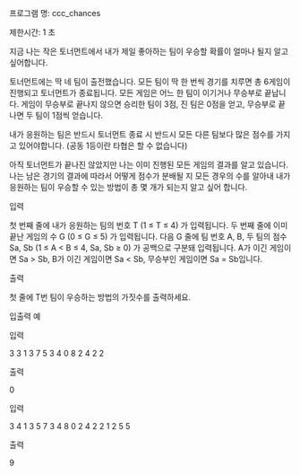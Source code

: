 
프로그램 명: ccc_chances

제한시간: 1 초

지금 나는 작은 토너먼트에서 내가 제일 좋아하는 팀이 우승할 확률이 얼마나 될지 알고 싶어합니다.


토너먼트에는 딱 네 팀이 출전했습니다. 모든 팀이 딱 한 번씩 경기를 치루면 총 6게임이 진행되고 토너먼트가 종료됩니다. 모든 게임은 어느 한 팀이 이기거나 무승부로 끝납니다. 게임이 무승부로 끝나지 않으면 승리한 팀이 3점, 진 팀은 0점을 얻고, 무승부로 끝나면 두 팀이 1점씩 얻습니다.

내가 응원하는 팀은 반드시 토너먼트 종료 시 반드시 모든 다른 팀보다 많은 점수를 가지고 있어야합니다. (공동 1등이란 타협은 할 수 없습니다)

아직 토너먼트가 끝나진 않았지만 나는 이미 진행된 모든 게임의 결과를 알고 있습니다. 나는 남은 경기의 결과에 따라서 어떻게 점수가 분배될 지 모든 경우의 수를 알아내 내가 응원하는 팀이 우승할 수 있는 방법이 총 몇 개가 되는지 알고 싶어 합니다.

입력

첫 번째 줄에 내가 응원하는 팀의 번호 T (1 ≤ T ≤ 4) 가 입력됩니다.
두 번째 줄에 이미 끝난 게임의 수 G (0 ≤ G ≤ 5) 가 입력됩니다.
다음 G 줄에 팀 번호 A, B, 두 팀의 점수 Sa, Sb (1 ≤ A < B ≤ 4, Sa, Sb ≥ 0) 가 공백으로 구분돼 입력됩니다. A가 이긴 게임이면 Sa > Sb, B가 이긴 게임이면 Sa < Sb, 무승부인 게임이면 Sa = Sb입니다.

출력

첫 줄에 T번 팀이 우승하는 방법의 가짓수를 출력하세요.

입출력 예

입력

3
3
1 3 7 5
3 4 0 8
2 4 2 2

출력

0

입력

3
4
1 3 5 7
3 4 8 0
2 4 2 2
1 2 5 5

출력

9
